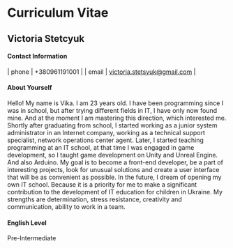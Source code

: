 # Curriculum Vitae

## Victoria Stetcyuk

#### Contact Information

| phone | +380961191001 |
| email | victoria.stetsyuk@gmail.com |

#### About Yourself

Hello! My name is Vika. I am 23 years old. I have been programming since I was in school, but after trying different fields in IT, I have only now found mine. And at the moment I am mastering this direction, which interested me.
Shortly after graduating from school, I started working as a junior system administrator in an Internet company, working as a technical support specialist, network operations center agent. Later, I started teaching programming at an IT school, at that time I was engaged in game development, so I taught game development on Unity and Unreal Engine. And also Arduino.
My goal is to become a front-end developer, be a part of interesting projects, look for unusual solutions and create a user interface that will be as convenient as possible. In the future, I dream of opening my own IT school. Because it is a priority for me to make a significant contribution to the development of IT education for children in Ukraine. My strengths are determination, stress resistance, creativity and communication, ability to work in a team.

#### English Level
Pre-Intermediate
